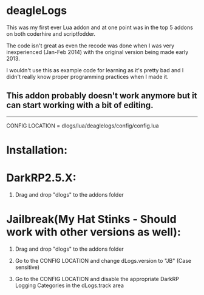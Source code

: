 # deagleLogs

This was my first ever Lua addon and at one point was in the top 5 addons on both coderhire and scriptfodder.

The code isn't great as even the recode was done when I was very inexperienced (Jan-Feb 2014) with the original version being made early 2013.

I wouldn't use this as example code for learning as it's pretty bad and I didn't really know proper programming practices when I made it.

## This addon probably doesn't work anymore but it can start working with a bit of editing.

------------

CONFIG LOCATION = dlogs/lua/deaglelogs/config/config.lua 

# Installation:

# DarkRP2.5.X:

1. Drag and drop "dlogs" to the addons folder


# Jailbreak(My Hat Stinks - Should work with other versions as well):

1. Drag and drop "dlogs" to the addons folder

2. Go to the CONFIG LOCATION and change dLogs.version to "JB" (Case sensitive)

3. Go to the CONFIG LOCATION and disable the appropriate DarkRP Logging Categories in the dLogs.track area

